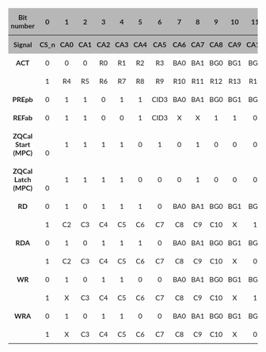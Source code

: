 <style type="text/css">
.tg  {border-collapse:collapse;border-spacing:0;width:100%;}
.tg td{bborder:.05rem solid var(--md-typeset-table-color);font-family:Lato;font-size:14px;
  overflow:hidden;padding:10px 5px;word-break:normal;}
.tg th{border:.05rem solid var(--md-typeset-table-color);font-family:Lato;font-size:14px;
  font-weight:normal;overflow:hidden;padding:10px 5px;word-break:normal;}
.tg .tg-wa1i{font-weight:bold;text-align:center;vertical-align:middle}
.tg .tg-f9t6{background-color:#B7B7B7;font-weight:bold;text-align:center;vertical-align:middle}
.tg .tg-amwm{font-weight:bold;text-align:center;vertical-align:top}
.tg .tg-8d8j{text-align:center;vertical-align:bottom}
.tg .tg-nrix{text-align:center;vertical-align:middle}
</style>
<table class="tg"><thead>
  <tr>
    <th class="tg-f9t6"><span style="font-weight:bold;background-color:#B7B7B7">Bit number</span></th>
    <th class="tg-f9t6"><span style="font-weight:bold;background-color:#B7B7B7">0</span></th>
    <th class="tg-f9t6"><span style="font-weight:bold;background-color:#B7B7B7">1</span></th>
    <th class="tg-f9t6"><span style="font-weight:bold;background-color:#B7B7B7">2</span></th>
    <th class="tg-f9t6"><span style="font-weight:bold;background-color:#B7B7B7">3</span></th>
    <th class="tg-f9t6"><span style="font-weight:bold;background-color:#B7B7B7">4</span></th>
    <th class="tg-f9t6"><span style="font-weight:bold;background-color:#B7B7B7">5</span></th>
    <th class="tg-f9t6"><span style="font-weight:bold;background-color:#B7B7B7">6</span></th>
    <th class="tg-f9t6"><span style="font-weight:bold;background-color:#B7B7B7">7</span></th>
    <th class="tg-f9t6"><span style="font-weight:bold;background-color:#B7B7B7">8</span></th>
    <th class="tg-f9t6"><span style="font-weight:bold;background-color:#B7B7B7">9</span></th>
    <th class="tg-f9t6"><span style="font-weight:bold;background-color:#B7B7B7">10</span></th>
    <th class="tg-f9t6"><span style="font-weight:bold;background-color:#B7B7B7">11</span></th>
    <th class="tg-f9t6"><span style="font-weight:bold;background-color:#B7B7B7">12</span></th>
    <th class="tg-f9t6"><span style="font-weight:bold;background-color:#B7B7B7">13</span></th>
    <th class="tg-f9t6"><span style="font-weight:bold;background-color:#B7B7B7">14</span></th>
    <th class="tg-f9t6"><span style="font-weight:bold;background-color:#B7B7B7">15</span></th>
    <th class="tg-f9t6"><span style="font-weight:bold;background-color:#B7B7B7">16</span></th>
    <th class="tg-f9t6"><span style="font-weight:bold;background-color:#B7B7B7">17</span></th>
    <th class="tg-f9t6"><span style="font-weight:bold;background-color:#B7B7B7">18</span></th>
    <th class="tg-f9t6"><span style="font-weight:bold;background-color:#B7B7B7">19</span></th>
    <th class="tg-f9t6"><span style="font-weight:bold;background-color:#B7B7B7">20</span></th>
    <th class="tg-f9t6"><span style="font-weight:bold;background-color:#B7B7B7">21</span></th>
    <th class="tg-f9t6"><span style="font-weight:bold;background-color:#B7B7B7">22</span></th>
    <th class="tg-f9t6"><span style="font-weight:bold;background-color:#B7B7B7">23</span></th>
  </tr>
</thead>
<tbody>
  <tr>
    <td class="tg-f9t6"><span style="font-weight:bold;background-color:#B7B7B7">Signal</span></td>
    <td class="tg-f9t6"><span style="font-weight:bold;background-color:#B7B7B7">CS_n</span></td>
    <td class="tg-f9t6"><span style="font-weight:bold;background-color:#B7B7B7">CA0</span></td>
    <td class="tg-f9t6"><span style="font-weight:bold;background-color:#B7B7B7">CA1</span></td>
    <td class="tg-f9t6"><span style="font-weight:bold;background-color:#B7B7B7">CA2</span></td>
    <td class="tg-f9t6"><span style="font-weight:bold;background-color:#B7B7B7">CA3</span></td>
    <td class="tg-f9t6"><span style="font-weight:bold;background-color:#B7B7B7">CA4</span></td>
    <td class="tg-f9t6"><span style="font-weight:bold;background-color:#B7B7B7">CA5</span></td>
    <td class="tg-f9t6"><span style="font-weight:bold;background-color:#B7B7B7">CA6</span></td>
    <td class="tg-f9t6"><span style="font-weight:bold;background-color:#B7B7B7">CA7</span></td>
    <td class="tg-f9t6"><span style="font-weight:bold;background-color:#B7B7B7">CA8</span></td>
    <td class="tg-f9t6"><span style="font-weight:bold;background-color:#B7B7B7">CA9</span></td>
    <td class="tg-f9t6"><span style="font-weight:bold;background-color:#B7B7B7">CA10</span></td>
    <td class="tg-f9t6"><span style="font-weight:bold;background-color:#B7B7B7">CA11</span></td>
    <td class="tg-f9t6"><span style="font-weight:bold;background-color:#B7B7B7">CA12</span></td>
    <td class="tg-f9t6"><span style="font-weight:bold;background-color:#B7B7B7">CA13</span></td>
    <td class="tg-f9t6" colspan="9"><span style="font-weight:bold;background-color:#B7B7B7">RFU</span></td>
  </tr>
  <tr>
    <td class="tg-amwm" rowspan="2">ACT</td>
    <td class="tg-8d8j">0</td>
    <td class="tg-nrix">0</td>
    <td class="tg-nrix">0</td>
    <td class="tg-nrix">R0</td>
    <td class="tg-nrix">R1</td>
    <td class="tg-nrix">R2</td>
    <td class="tg-nrix">R3</td>
    <td class="tg-nrix">BA0</td>
    <td class="tg-nrix">BA1</td>
    <td class="tg-nrix">BG0</td>
    <td class="tg-nrix">BG1</td>
    <td class="tg-nrix">BG2</td>
    <td class="tg-nrix">CID0</td>
    <td class="tg-nrix">CID1</td>
    <td class="tg-nrix">CID2</td>
    <td class="tg-nrix">X</td>
    <td class="tg-nrix">X</td>
    <td class="tg-nrix">X</td>
    <td class="tg-nrix">X</td>
    <td class="tg-nrix">X</td>
    <td class="tg-nrix">X</td>
    <td class="tg-nrix">X</td>
    <td class="tg-nrix">X</td>
    <td class="tg-nrix">X</td>
  </tr>
  <tr>
    <td class="tg-8d8j">1</td>
    <td class="tg-8d8j">R4</td>
    <td class="tg-8d8j">R5</td>
    <td class="tg-8d8j">R6</td>
    <td class="tg-8d8j">R7</td>
    <td class="tg-8d8j">R8</td>
    <td class="tg-8d8j">R9</td>
    <td class="tg-8d8j">R10</td>
    <td class="tg-8d8j">R11</td>
    <td class="tg-8d8j">R12</td>
    <td class="tg-8d8j">R13</td>
    <td class="tg-8d8j">R14</td>
    <td class="tg-8d8j">R15</td>
    <td class="tg-8d8j">R16</td>
    <td class="tg-8d8j">CID3/R17</td>
    <td class="tg-nrix">X</td>
    <td class="tg-nrix">X</td>
    <td class="tg-nrix">X</td>
    <td class="tg-nrix">X</td>
    <td class="tg-nrix">X</td>
    <td class="tg-nrix">X</td>
    <td class="tg-nrix">X</td>
    <td class="tg-nrix">X</td>
    <td class="tg-nrix">X</td>
  </tr>
  <tr>
    <td class="tg-wa1i"><span style="font-weight:bold">PREpb</span></td>
    <td class="tg-8d8j">0</td>
    <td class="tg-nrix">1</td>
    <td class="tg-nrix">1</td>
    <td class="tg-nrix">0</td>
    <td class="tg-nrix">1</td>
    <td class="tg-nrix">1</td>
    <td class="tg-nrix">CID3</td>
    <td class="tg-nrix">BA0</td>
    <td class="tg-nrix">BA1</td>
    <td class="tg-nrix">BG0</td>
    <td class="tg-nrix">BG1</td>
    <td class="tg-nrix">BG2</td>
    <td class="tg-nrix">CID0</td>
    <td class="tg-nrix">CID1</td>
    <td class="tg-nrix">CID2</td>
    <td class="tg-nrix">X</td>
    <td class="tg-nrix">X</td>
    <td class="tg-nrix">X</td>
    <td class="tg-nrix">X</td>
    <td class="tg-nrix">X</td>
    <td class="tg-nrix">X</td>
    <td class="tg-nrix">X</td>
    <td class="tg-nrix">X</td>
    <td class="tg-nrix">X</td>
  </tr>
  <tr>
    <td class="tg-wa1i"><span style="font-weight:bold">REFab</span></td>
    <td class="tg-8d8j">0</td>
    <td class="tg-nrix">1</td>
    <td class="tg-nrix">1</td>
    <td class="tg-nrix">0</td>
    <td class="tg-nrix">0</td>
    <td class="tg-nrix">1</td>
    <td class="tg-nrix">CID3</td>
    <td class="tg-nrix">X</td>
    <td class="tg-nrix">X</td>
    <td class="tg-nrix">1</td>
    <td class="tg-nrix">1</td>
    <td class="tg-nrix">0</td>
    <td class="tg-nrix">CID0</td>
    <td class="tg-nrix">CID1</td>
    <td class="tg-nrix">CID2</td>
    <td class="tg-nrix">X</td>
    <td class="tg-nrix">X</td>
    <td class="tg-nrix">X</td>
    <td class="tg-nrix">X</td>
    <td class="tg-nrix">X</td>
    <td class="tg-nrix">X</td>
    <td class="tg-nrix">X</td>
    <td class="tg-nrix">X</td>
    <td class="tg-nrix">X</td>
  </tr>
  <tr>
    <td class="tg-wa1i"><span style="font-weight:bold">ZQCal Start (MPC)</span></td>
    <td class="tg-8d8j">0</td>
    <td class="tg-nrix">1</td>
    <td class="tg-nrix">1</td>
    <td class="tg-nrix">1</td>
    <td class="tg-nrix">1</td>
    <td class="tg-nrix">0</td>
    <td class="tg-nrix">1</td>
    <td class="tg-nrix">0</td>
    <td class="tg-nrix">1</td>
    <td class="tg-nrix">0</td>
    <td class="tg-nrix">0</td>
    <td class="tg-nrix">0</td>
    <td class="tg-nrix">0</td>
    <td class="tg-nrix">0</td>
    <td class="tg-nrix">X</td>
    <td class="tg-nrix">X</td>
    <td class="tg-nrix">X</td>
    <td class="tg-nrix">X</td>
    <td class="tg-nrix">X</td>
    <td class="tg-nrix">X</td>
    <td class="tg-nrix">X</td>
    <td class="tg-nrix">X</td>
    <td class="tg-nrix">X</td>
    <td class="tg-nrix">X</td>
  </tr>
  <tr>
    <td class="tg-wa1i"><span style="font-weight:bold">ZQCal Latch (MPC)</span></td>
    <td class="tg-8d8j">0</td>
    <td class="tg-nrix">1</td>
    <td class="tg-nrix">1</td>
    <td class="tg-nrix">1</td>
    <td class="tg-nrix">1</td>
    <td class="tg-nrix">0</td>
    <td class="tg-nrix">0</td>
    <td class="tg-nrix">0</td>
    <td class="tg-nrix">1</td>
    <td class="tg-nrix">0</td>
    <td class="tg-nrix">0</td>
    <td class="tg-nrix">0</td>
    <td class="tg-nrix">0</td>
    <td class="tg-nrix">0</td>
    <td class="tg-nrix">X</td>
    <td class="tg-nrix">X</td>
    <td class="tg-nrix">X</td>
    <td class="tg-nrix">X</td>
    <td class="tg-nrix">X</td>
    <td class="tg-nrix">X</td>
    <td class="tg-nrix">X</td>
    <td class="tg-nrix">X</td>
    <td class="tg-nrix">X</td>
    <td class="tg-nrix">X</td>
  </tr>
  <tr>
    <td class="tg-amwm" rowspan="2">RD</td>
    <td class="tg-8d8j">0</td>
    <td class="tg-nrix">1</td>
    <td class="tg-nrix">0</td>
    <td class="tg-nrix">1</td>
    <td class="tg-nrix">1</td>
    <td class="tg-nrix">1</td>
    <td class="tg-nrix">0</td>
    <td class="tg-nrix">BA0</td>
    <td class="tg-nrix">BA1</td>
    <td class="tg-nrix">BG0</td>
    <td class="tg-nrix">BG1</td>
    <td class="tg-nrix">BG2</td>
    <td class="tg-nrix">CID0</td>
    <td class="tg-nrix">CID1</td>
    <td class="tg-nrix">CID2</td>
    <td class="tg-nrix">X</td>
    <td class="tg-nrix">X</td>
    <td class="tg-nrix">X</td>
    <td class="tg-nrix">X</td>
    <td class="tg-nrix">X</td>
    <td class="tg-nrix">X</td>
    <td class="tg-nrix">X</td>
    <td class="tg-nrix">X</td>
    <td class="tg-nrix">X</td>
  </tr>
  <tr>
    <td class="tg-8d8j">1</td>
    <td class="tg-nrix">C2</td>
    <td class="tg-nrix">C3</td>
    <td class="tg-nrix">C4</td>
    <td class="tg-nrix">C5</td>
    <td class="tg-nrix">C6</td>
    <td class="tg-nrix">C7</td>
    <td class="tg-nrix">C8</td>
    <td class="tg-nrix">C9</td>
    <td class="tg-nrix">C10</td>
    <td class="tg-nrix">X</td>
    <td class="tg-nrix">1</td>
    <td class="tg-nrix">X</td>
    <td class="tg-nrix">X</td>
    <td class="tg-nrix">CID3</td>
    <td class="tg-nrix">X</td>
    <td class="tg-nrix">X</td>
    <td class="tg-nrix">X</td>
    <td class="tg-nrix">X</td>
    <td class="tg-nrix">X</td>
    <td class="tg-nrix">X</td>
    <td class="tg-nrix">X</td>
    <td class="tg-nrix">X</td>
    <td class="tg-nrix">X</td>
  </tr>
  <tr>
    <td class="tg-amwm" rowspan="2">RDA</td>
    <td class="tg-8d8j">0</td>
    <td class="tg-nrix">1</td>
    <td class="tg-nrix">0</td>
    <td class="tg-nrix">1</td>
    <td class="tg-nrix">1</td>
    <td class="tg-nrix">1</td>
    <td class="tg-nrix">0</td>
    <td class="tg-nrix">BA0</td>
    <td class="tg-nrix">BA1</td>
    <td class="tg-nrix">BG0</td>
    <td class="tg-nrix">BG1</td>
    <td class="tg-nrix">BG2</td>
    <td class="tg-nrix">CID0</td>
    <td class="tg-nrix">CID1</td>
    <td class="tg-nrix">CID2</td>
    <td class="tg-nrix">X</td>
    <td class="tg-nrix">X</td>
    <td class="tg-nrix">X</td>
    <td class="tg-nrix">X</td>
    <td class="tg-nrix">X</td>
    <td class="tg-nrix">X</td>
    <td class="tg-nrix">X</td>
    <td class="tg-nrix">X</td>
    <td class="tg-nrix">X</td>
  </tr>
  <tr>
    <td class="tg-8d8j">1</td>
    <td class="tg-nrix">C2</td>
    <td class="tg-nrix">C3</td>
    <td class="tg-nrix">C4</td>
    <td class="tg-nrix">C5</td>
    <td class="tg-nrix">C6</td>
    <td class="tg-nrix">C7</td>
    <td class="tg-nrix">C8</td>
    <td class="tg-nrix">C9</td>
    <td class="tg-nrix">C10</td>
    <td class="tg-nrix">X</td>
    <td class="tg-nrix">0</td>
    <td class="tg-nrix">X</td>
    <td class="tg-nrix">X</td>
    <td class="tg-nrix">CID3</td>
    <td class="tg-nrix">X</td>
    <td class="tg-nrix">X</td>
    <td class="tg-nrix">X</td>
    <td class="tg-nrix">X</td>
    <td class="tg-nrix">X</td>
    <td class="tg-nrix">X</td>
    <td class="tg-nrix">X</td>
    <td class="tg-nrix">X</td>
    <td class="tg-nrix">X</td>
  </tr>
  <tr>
    <td class="tg-amwm" rowspan="2">WR</td>
    <td class="tg-8d8j">0</td>
    <td class="tg-nrix">1</td>
    <td class="tg-nrix">0</td>
    <td class="tg-nrix">1</td>
    <td class="tg-nrix">1</td>
    <td class="tg-nrix">0</td>
    <td class="tg-nrix">0</td>
    <td class="tg-nrix">BA0</td>
    <td class="tg-nrix">BA1</td>
    <td class="tg-nrix">BG0</td>
    <td class="tg-nrix">BG1</td>
    <td class="tg-nrix">BG2</td>
    <td class="tg-nrix">CID0</td>
    <td class="tg-nrix">CID1</td>
    <td class="tg-nrix">CID2</td>
    <td class="tg-nrix">X</td>
    <td class="tg-nrix">X</td>
    <td class="tg-nrix">X</td>
    <td class="tg-nrix">X</td>
    <td class="tg-nrix">X</td>
    <td class="tg-nrix">X</td>
    <td class="tg-nrix">X</td>
    <td class="tg-nrix">X</td>
    <td class="tg-nrix">X</td>
  </tr>
  <tr>
    <td class="tg-8d8j">1</td>
    <td class="tg-nrix">X</td>
    <td class="tg-nrix">C3</td>
    <td class="tg-nrix">C4</td>
    <td class="tg-nrix">C5</td>
    <td class="tg-nrix">C6</td>
    <td class="tg-nrix">C7</td>
    <td class="tg-nrix">C8</td>
    <td class="tg-nrix">C9</td>
    <td class="tg-nrix">C10</td>
    <td class="tg-nrix">X</td>
    <td class="tg-nrix">1</td>
    <td class="tg-nrix">0</td>
    <td class="tg-nrix">X</td>
    <td class="tg-nrix">CID3</td>
    <td class="tg-nrix">X</td>
    <td class="tg-nrix">X</td>
    <td class="tg-nrix">X</td>
    <td class="tg-nrix">X</td>
    <td class="tg-nrix">X</td>
    <td class="tg-nrix">X</td>
    <td class="tg-nrix">X</td>
    <td class="tg-nrix">X</td>
    <td class="tg-nrix">X</td>
  </tr>
  <tr>
    <td class="tg-amwm" rowspan="2">WRA</td>
    <td class="tg-8d8j">0</td>
    <td class="tg-nrix">1</td>
    <td class="tg-nrix">0</td>
    <td class="tg-nrix">1</td>
    <td class="tg-nrix">1</td>
    <td class="tg-nrix">0</td>
    <td class="tg-nrix">0</td>
    <td class="tg-nrix">BA0</td>
    <td class="tg-nrix">BA1</td>
    <td class="tg-nrix">BG0</td>
    <td class="tg-nrix">BG1</td>
    <td class="tg-nrix">BG2</td>
    <td class="tg-nrix">CID0</td>
    <td class="tg-nrix">CID1</td>
    <td class="tg-nrix">CID2</td>
    <td class="tg-nrix">X</td>
    <td class="tg-nrix">X</td>
    <td class="tg-nrix">X</td>
    <td class="tg-nrix">X</td>
    <td class="tg-nrix">X</td>
    <td class="tg-nrix">X</td>
    <td class="tg-nrix">X</td>
    <td class="tg-nrix">X</td>
    <td class="tg-nrix">X</td>
  </tr>
  <tr>
    <td class="tg-8d8j">1</td>
    <td class="tg-nrix">X</td>
    <td class="tg-nrix">C3</td>
    <td class="tg-nrix">C4</td>
    <td class="tg-nrix">C5</td>
    <td class="tg-nrix">C6</td>
    <td class="tg-nrix">C7</td>
    <td class="tg-nrix">C8</td>
    <td class="tg-nrix">C9</td>
    <td class="tg-nrix">C10</td>
    <td class="tg-nrix">X</td>
    <td class="tg-nrix">0</td>
    <td class="tg-nrix">0</td>
    <td class="tg-nrix">X</td>
    <td class="tg-nrix">CID3</td>
    <td class="tg-nrix">X</td>
    <td class="tg-nrix">X</td>
    <td class="tg-nrix">X</td>
    <td class="tg-nrix">X</td>
    <td class="tg-nrix">X</td>
    <td class="tg-nrix">X</td>
    <td class="tg-nrix">X</td>
    <td class="tg-nrix">X</td>
    <td class="tg-nrix">X</td>
  </tr>
</tbody></table>